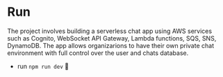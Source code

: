 # Run
The project involves building a serverless chat app using AWS services such as Cognito, WebSocket API Gateway, Lambda functions, SQS, SNS, DynamoDB. The app allows organizarions to have their own private chat environment with full control over the user and chats database. 
- run `npm run dev` 🚀
